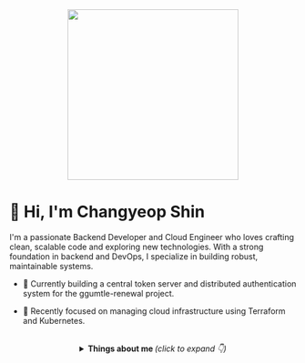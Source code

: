 <div align="center">
<img src="https://rishavanand.github.io/static/images/greetings.gif" align="center" style="width: 300px" />
</div>  

# 👋 Hi, I'm Changyeop Shin

I'm a passionate Backend Developer and Cloud Engineer who loves crafting clean, scalable code and exploring new technologies. With a strong foundation in backend and DevOps, I specialize in building robust, maintainable systems. 

- 🔭 Currently building a central token server and distributed authentication system for the ggumtle-renewal project.

- 🌱 Recently focused on managing cloud infrastructure using Terraform and Kubernetes.
  
<br/>  

<details align="center">
  <summary> 
    <b> Things about me </b> <i>(click to expand 👇)</i> 
  </summary>
  <hr/>

  <div style="display: flex; justify-content: space-between; align-items: flex-start;">
    <div style="flex: 1; padding-right: 20px;">
      <p align="left">
      <b>⚡ Skills:</b>
      <br/>
      <span><img src="https://img.shields.io/badge/Java-007396?style=flat-square&logo=Java&logoColor=white"/></span>
      <span><img src="https://img.shields.io/badge/Spring-6DB33F?style=flat-square&logo=Spring&logoColor=white"/></span>
      <span><img src="https://img.shields.io/badge/Spring%20Boot-6DB33F?style=flat-square&logo=Spring-Boot&logoColor=white"/></span>
      <span><img src="https://img.shields.io/badge/Spring%20Security-6DB33F?style=flat-square&logo=springsecurity&logoColor=white"/></span>
      <span><img src="https://img.shields.io/badge/C++-00599C?style=flat-square&logo=cplusplus&logoColor=white"/></span>
      <span><img src="https://img.shields.io/badge/Kotlin-7F52FF?style=flat-square&logo=Kotlin&logoColor=white"/></span>
      <span><img src="https://img.shields.io/badge/Python-3776AB?style=flat-square&logo=Python&logoColor=white"/></span>
      <span><img src="https://img.shields.io/badge/Redis-DC382D?style=flat-square&logo=Redis&logoColor=white"/></span>
      <span><img src="https://img.shields.io/badge/MySQL-4479A1?style=flat-square&logo=MySQL&logoColor=white"/></span>
      <span><img src="https://img.shields.io/badge/MongoDB-47A248?style=flat-square&logo=mongodb&logoColor=white"/></span>
      <br/><br/>
      <b>🛠️ DevOps & Tools:</b>
      <br/>
      <span><img src="https://img.shields.io/badge/Docker-2496ED?style=flat-square&logo=Docker&logoColor=white"/></span>
      <span><img src="https://img.shields.io/badge/Kubernetes-326CE5?style=flat-square&logo=Kubernetes&logoColor=white"/></span>
      <span><img src="https://img.shields.io/badge/Terraform-7B42BC?style=flat-square&logo=Terraform&logoColor=white"/></span>
      <span><img src="https://img.shields.io/badge/AWS-232F3E?style=flat-square&logo=amazonwebservices&logoColor=white"/></span>
      <span><img src="https://img.shields.io/badge/GCP-4285F4?style=flat-square&logo=Google-Cloud&logoColor=white"/></span>
      <span><img src="https://img.shields.io/badge/Jenkins-D24939?style=flat-square&logo=Jenkins&logoColor=white"/></span>
      <span><img src="https://img.shields.io/badge/Github%20Action-2088FF?style=flat-square&logo=githubactions&logoColor=white"/></span>
      <span><img src="https://img.shields.io/badge/Git-F05032?style=flat-square&logo=Git&logoColor=white"/></span>
      <span><img src="https://img.shields.io/badge/Vault-FFEC6E?style=flat-square&logo=vault&logoColor=black"/></span>
      <br/><br/>
      <b>📊 Monitoring:</b>
      <br/>
      <span><img src="https://img.shields.io/badge/Prometheus-E6522C?style=flat-square&logo=Prometheus&logoColor=white"/></span>
      <span><img src="https://img.shields.io/badge/Grafana-F46800?style=flat-square&logo=Grafana&logoColor=white"/></span>
      <span><img src="https://img.shields.io/badge/Linux-FCC624?style=flat-square&logo=Linux&logoColor=black"/></span>
      <span><img src="https://img.shields.io/badge/Nginx-269539?style=flat-square&logo=nginx&logoColor=white"/></span>
      <span><img src="https://img.shields.io/badge/Bash-4EAA25?style=flat-square&logo=GNU-Bash&logoColor=white"/></span>
      </p>
    </div>
    <div style="flex: 1;">
      <img src="https://github-readme-stats.vercel.app/api?username=404-not-foundl&show_icons=true&count_private=true&hide_border=true" style="max-width: 100%; height: auto; margin-top: -10px;">
    </div>

  </div>

  <hr/>
</details>

<br/>
